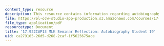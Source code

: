 ```yaml
---
content_type: resource
description: This resource contains information regarding autobiography student 19.
file: https://ol-ocw-studio-app-production.s3.amazonaws.com/courses/17-922-dr-martin-luther-king-jr-iap-design-seminar-january-iap-2013/ca27910526d5d2682caf1f5625675ace_MIT17_922IAP13_RefPapr3H.pdf
file_type: application/pdf
resourcetype: Document
title: '17.922IAP13 MLK Seminar Reflection: Autobiography Student 19'
uid: ca279105-26d5-d268-2caf-1f5625675ace
---
```

